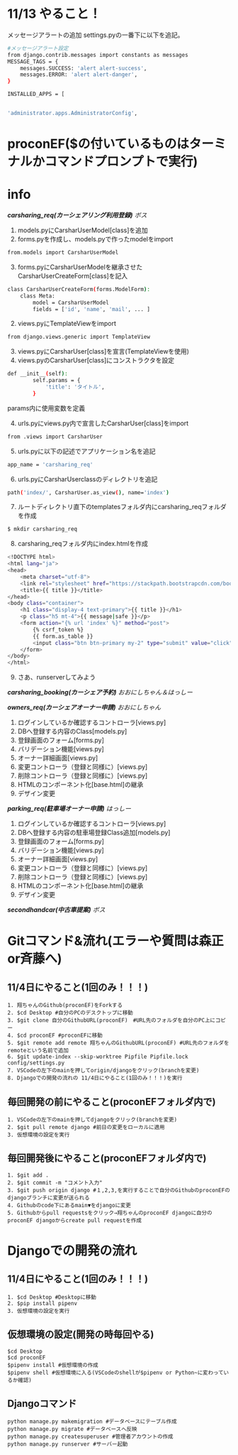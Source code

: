 # 11/13 やること！
メッセージアラートの追加
settings.pyの一番下に以下を追記。
```bash
#メッセージアラート設定
from django.contrib.messages import constants as messages
MESSAGE_TAGS = {
    messages.SUCCESS: 'alert alert-success',
    messages.ERROR: 'alert alert-danger',
}
```

```bash
INSTALLED_APPS = [


'administrator.apps.AdministratorConfig',

```
# proconEF($の付いているものはターミナルかコマンドプロンプトで実行)

# info
__*carsharing_req(カーシェアリング利用登録)*__
*ボス*
1. models.pyにCarsharUserModel[class]を追加
2. forms.pyを作成し、models.pyで作ったmodelをimport
```bash
from.models import CarsharUserModel
```
3. forms.pyにCarsharUserModelを継承させたCarsharUserCreateForm[class]を記入
```bash
class CarsharUserCreateForm(forms.ModelForm):
    class Meta:
        model = CarsharUserModel
        fields = ['id', 'name', 'mail', ... ]
```

2. views.pyにTemplateViewをimport
```bash
from django.views.generic import TemplateView
```
3. views.pyにCarsharUser[class]を宣言(TemplateViewを使用)
4. views.pyのCarsharUser[class]にコンストラクタを設定
```bash
def __init__(self):
        self.params = {
            'title': 'タイトル',
        }
```
params内に使用変数を定義

4. urls.pyにviews.py内で宣言したCarsharUser[class]をimport
```bash
from .views import CarsharUser
```
5. urls.pyに以下の記述でアプリケーション名を追記
```bash
app_name = 'carsharing_req'
```
6. urls.pyにCarsharUserclassのディレクトリを追記
```bash
path('index/', CarsharUser.as_view(), name='index')
```

7. ルートディレクトリ直下のtemplatesフォルダ内にcarsharing_reqフォルダを作成
```bash
$ mkdir carsharing_req
```
8. carsharing_reqフォルダ内にindex.htmlを作成
```bash
<!DOCTYPE html>
<html lang="ja">
<head>
    <meta charset="utf-8">
    <link rel="stylesheet" href="https://stackpath.bootstrapcdn.com/bootstrap/4.3.1/css/bootstrap.min.css" crossorigin="anonymous">
    <title>{{ title }}</title>
</head>
<body class="container">
    <h1 class="display-4 text-primary">{{ title }}</h1>
    <p class="h5 mt-4">{{ message|safe }}</p>
    <form action="{% url 'index' %}" method="post">
        {% csrf_token %}
        {{ form.as_table }}
        <input class="btn btn-primary my-2" type="submit" value="click">
    </form>
</body>
</html>
```
9. さあ、runserverしてみよう

__*carsharing_booking(カーシェア予約)*__
*おおにしちゃん＆はっしー*


__*owners_req(カーシェアオーナー申請)*__
*おおにしちゃん*
1. ログインしているか確認するコントローラ[views.py]
2. DBへ登録する内容のClass[models.py]
3. 登録画面のフォーム[forms.py]
4. バリデーション機能[views.py]
5. オーナー詳細画面[views.py]
6. 変更コントローラ（登録と同様に）[views.py]
7. 削除コントローラ（登録と同様に）[views.py]
8. HTMLのコンポーネント化[base.html]の継承
9. デザイン変更


__*parking_req(駐車場オーナー申請)*__
*はっしー*
1. ログインしているか確認するコントローラ[views.py]
2. DBへ登録する内容の駐車場登録Class追加[models.py]
3. 登録画面のフォーム[forms.py]
4. バリデーション機能[views.py]
5. オーナー詳細画面[views.py]
6. 変更コントローラ（登録と同様に）[views.py]
7. 削除コントローラ（登録と同様に）[views.py]
8. HTMLのコンポーネント化[base.html]の継承
9. デザイン変更


__*secondhandcar(中古車提案)*__
*ボス*


# Gitコマンド&流れ(エラーや質問は森正or斉藤へ)
## 11/4日にやること(1回のみ！！！)
```
1. 翔ちゃんのGithub(proconEF)をForkする
2. $cd Desktop #自分のPCのデスクトップに移動 
3. $git clone 自分のGithubURL(proconEF)　#URL先のフォルダを自分のPC上にコピー
4. $cd proconEF #proconEFに移動
5. $git remote add remote 翔ちゃんのGithubURL(proconEF) #URL先のフォルダをremoteという名前で追加
6. $git update-index --skip-worktree Pipfile Pipfile.lock config/settings.py
7. VSCodeの左下のmainを押してorigin/djangoをクリック(branchを変更)
8. Djangoでの開発の流れの 11/4日にやること(1回のみ！！！)を実行
```

## 毎回開発の前にやること(proconEFフォルダ内で)
```
1. VSCodeの左下のmainを押してdjangoをクリック(branchを変更)
2. $git pull remote django #前日の変更をローカルに適用
3. 仮想環境の設定を実行
```

## 毎回開発後にやること(proconEFフォルダ内で)
```
1. $git add .
2. $git commit -m "コメント入力"
3. $git push origin django #１,2,3,を実行することで自分のGithubのproconEFのdjangoブランチに変更が送られる
4. Githubのcode下にあるmain▼をdjangoに変更
5. Githubからpull requestsをクリック→翔ちゃんのproconEF djangoに自分のproconEF djangoからcreate pull requestを作成
```

# Djangoでの開発の流れ 
## 11/4日にやること(1回のみ！！！)
```
1. $cd Desktop #Desktopに移動
2. $pip install pipenv
3. 仮想環境の設定を実行
```

## 仮想環境の設定(開発の時毎回やる)
```
$cd Desktop
$cd proconEF
$pipenv install #仮想環境の作成
$pipenv shell #仮想環境に入る(VSCodeのshellが$pipenv or Python~に変わっているか確認)
```

## Djangoコマンド
```
python manage.py makemigration #データベースにテーブル作成
python manage.py migrate #データベースへ反映
python manage.py createsuperuser #管理者アカウントの作成
python manage.py runserver #サーバー起動
```

